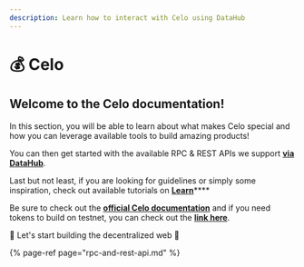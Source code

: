 ```yaml
---
description: Learn how to interact with Celo using DataHub
---
```


# 💰 Celo

## Welcome to the Celo documentation!

In this section, you will be able to learn about what makes Celo special and how you can leverage available tools to build amazing products!

You can then get started with the available RPC & REST APIs we support [**via DataHub**](https://datahub.figment.io/sign_up?service=celo).

Last but not least, if you are looking for guidelines or simply some inspiration, check out available tutorials on [**Learn**](https://learn.figment.io/protocols/celo)\*\*\*\*

Be sure to check out the [**official Celo documentation**](https://docs.celo.org/) and if you need tokens to build on testnet, you can check out the [**link here**](https://celo.org/developers/faucet).

🚀 Let's start building the decentralized web 🚀

{% page-ref page="rpc-and-rest-api.md" %}

